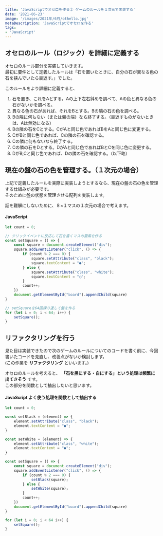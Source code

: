 ```yaml
---
title: 'JavaScriptでオセロを作る② ゲームのルールを１次元で実装する'
date: '2021-06-23'
image: '/images/2021年/6月/othello.jpg'
metaDescription: 'JavaScriptでオセロを作る'
tags: 
- 'JavaScript'
---
```


## オセロのルール（ロジック）を詳細に定義する

オセロのルール部分を実装していきます。<br/>
最初に要件として定義したルールは「石を置いたときに、自分の石が異なる色の石を挟んでいたら裏返す。」でした。

このルールをより詳細に定義すると、

1. 石を置き、これをAとする。Aの上下左右斜めを調べて、Aの色と異なる色の石がないかを調べる。
2. 異なる色の石があれば、それをBとする。Bの隣の石の色を調べる。
3. Bの隣に何もない（または盤の端）なら終了する。（裏返すものがないときは、Aは無効になる）
4. Bの隣の石をCとする。CがAと同じ色であればBをAと同じ色に変更する。
5. CがBと同じ色であれば、Cの隣の石を確認する。
6. Cの隣に何もないなら終了する。
7. Cの隣の石をDとする。DがAと同じ色であればBとCを同じ色に変更する。
8. DがB,Cと同じ色であれば、Dの隣の石を確認する。（以下略）
   
## 現在の盤の石の色を管理する。（１次元の場合）

上記で定義したルールを実際に実装しようとするなら、現在の盤の石の色を管理する仕組みが必要です。<br/>
そのために盤の状態を管理させる配列を実装します。

話を難解にしないために、８×１マスの１次元の場合で考えます。



#### JavaScript

```javascript
let count = 0;

// クリックイベントに反応して石を書くマスの要素を作る
const setSquare = () => {
    const square = document.createElement("div");
    square.addEventListener("click", () => {
        if (count % 2 === 0) {
            square.setAttribute("class", "black");
            square.textContent = "●";
        } else {
            square.setAttribute("class", "white");
            square.textContent = "◯";
        }
        count++;
    })
    document.getElementById("board").appendChild(square)
}

// setSquareを64回繰り返して盤を作る
for (let i = 0; i < 64; i++) {
    setSquare();
}
```


## リファクタリングを行う

見た目は実装できたので次のゲームのルールについてのコードを書く前に、今回書いたコードを見直し、改善点がないか検討します。<br/>
(この作業を **リファクタリング** といいます。)

オセロのルールを考えると、 **「石を黒にする・白にする」という処理は頻繁に出てきそう** です。<br/>
この部分を関数として抽出したいと思います。<br/>

#### JavaScript よく使う処理を関数として抽出する
```javascript
let count = 0;

const setBlack = (element) => {
    element.setAttribute("class", "black");
    element.textContent = "●";
}

const setWhite = (element) => {
    element.setAttribute("class", "white");
    element.textContent = "●";
}

const setSquare = () => {
    const square = document.createElement("div");
    square.addEventListener("click", () => {
        if (count % 2 === 0) {
            setBlack(square);
        } else {
            setWhite(square);
        }
        count++;
    })
    document.getElementById("board").appendChild(square)
}

for (let i = 0; i < 64 i++) {
    setSquare();
}
```
